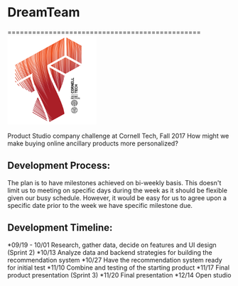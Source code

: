 # DreamTeam
===============================================
![Cornell Tech](images/CT_logo1.png)

Product Studio company challenge at Cornell Tech, Fall 2017
How might we make buying online ancillary products more personalized?

## Development Process: 
The plan is to have milestones achieved on bi-weekly basis. This doesn't limit us to meeting on specific days during the week as it should be flexible given our busy schedule. However, it would be easy for us to agree upon a specific date prior to the week we have specific milestone due.

## Development Timeline:
*09/19 - 10/01
  Research, gather data, decide on features and UI design
  (Sprint 2)
*10/13
  Analyze data and backend strategies for building the recommendation system
*10/27
  Have the recommendation system ready for initial test
*11/10
  Combine and testing of the starting product
*11/17
  Final product presentation
  (Sprint 3)
*11/20
  Final presentation
*12/14
  Open studio
